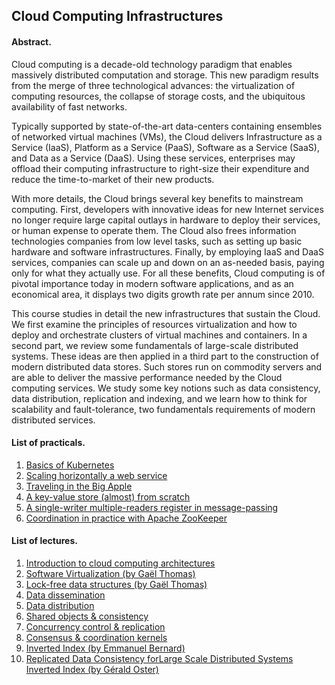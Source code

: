 ## Cloud Computing Infrastructures

#### Abstract.

Cloud computing is a decade-old technology paradigm that enables massively distributed computation and storage.
This new paradigm results from the merge of three technological advances: the virtualization of computing resources, the collapse of storage costs, and the ubiquitous availability of fast networks.

Typically supported by state-of-the-art data-centers containing ensembles of networked virtual machines (VMs), the Cloud delivers Infrastructure as a Service (IaaS), Platform as a Service (PaaS), Software as a Service (SaaS), and Data as a Service (DaaS).
Using these services, enterprises may offload their computing infrastructure to right-size their expenditure and reduce the time-to-market of their new products.

With more details, the Cloud brings several key benefits to mainstream computing.
First, developers with innovative ideas for new Internet services no longer require large capital outlays in hardware to deploy their services, or human expense to operate them.
The Cloud also frees information technologies companies from low level tasks, such as setting up basic hardware and software infrastructures.
Finally, by employing IaaS and DaaS services, companies can scale up and down on an as-needed basis, paying only for what they actually use.
For all these benefits, Cloud computing is of pivotal importance today in modern software applications, and as an economical area, it displays two digits growth rate per annum since 2010.

This course studies in detail the new infrastructures that sustain the Cloud.
We first examine the principles of resources virtualization and how to deploy and orchestrate clusters of virtual machines and containers.
In a second part, we review some fundamentals of large-scale distributed systems.
These ideas are then applied in a third part to the construction of modern distributed data stores.
Such stores run on commodity servers and are able to deliver the massive performance needed by the Cloud computing services.
We study some key notions such as data consistency, data distribution, replication and indexing, and we learn how to think for scalability and fault-tolerance, two fundamentals requirements of modern distributed services.

#### List of practicals.

1. [Basics of Kubernetes](https://github.com/otrack/cloud-computing-hands-on/tree/master/warmup)
2. [Scaling horizontally a web service](https://github.com/otrack/cloud-computing-hands-on/tree/master/scaling)
3. [Traveling in the Big Apple](https://github.com/otrack/cloud-computing-hands-on/tree/master/spark)
4. [A key-value store (almost) from scratch](https://github.com/otrack/cloud-computing-hands-on/tree/master/kvstore)
5. [A single-writer multiple-readers register in message-passing](https://github.com/otrack/cloud-computing-hands-on/tree/master/abd)
6. [Coordination in practice with Apache ZooKeeper](https://github.com/otrack/cloud-computing-hands-on/tree/master/zk)

#### List of lectures.

1. [Introduction to cloud computing architectures](https://drive.google.com/open?id=1jejBazViLenC7e80XI1guqZ_a2xo0aEr1wUV9YvBcZ0)
2. [Software Virtualization (by Gaël Thomas)](http://www-inf.telecom-sudparis.eu/COURS/chps/paam/virtualisation/ci-virtualisation.pptx.pdf)
3. [Lock-free data structures (by Gaël Thomas)](http://www-inf.telecom-sudparis.eu/COURS/chps/paam/lock-free/ci-lock-free.pptx.pdf)
4. [Data dissemination](https://drive.google.com/open?id=1PFjyNro_eNDPgBxkUdjGH647y47g3VYLLHmCS_bOpLQ)
5. [Data distribution](https://drive.google.com/open?id=1s0LRrodaYDGN3xfGit6VR9KYeoAoeRbhELBaYFHaoDU)
6. [Shared objects & consistency](https://drive.google.com/open?id=1-Uh3iC97elXSUNvwY1G0up-JaLmj-_wV8reS1bPTe8c)
7. [Concurrency control & replication](https://drive.google.com/open?id=1UFOoTEHiyxdb0u_O37P1m9cKHT6bXEcTkdgF4mmwl3Q)
8. [Consensus & coordination kernels](https://docs.google.com/presentation/d/1jVuYezqp9AgxTaNHWIiAlw5GpgQ0SLBDPNBAQFneOys/edit?usp=sharing)
9. [Inverted Index (by Emmanuel Bernard)](https://emmanuelbernard.com/presentations/inverted-index/#)
10. [Replicated Data Consistency forLarge Scale Distributed Systems Inverted Index (by Gérald Oster)](https://github.com/otrack/cloud-computing-hands-on/raw/master/lectures/Replicated%20Data%20Consistency%20for%20Large%20Scale%20Distributed%20Systems.pdf)
